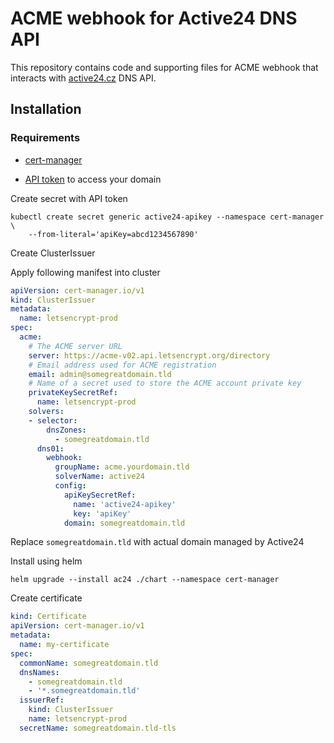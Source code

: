 # ACME webhook for Active24 DNS API

This repository contains code and supporting files for ACME webhook that interacts with [active24.cz](https://customer.active24.com/user/api) DNS API.

## Installation

### Requirements

- [cert-manager](https://cert-manager.io/docs/installation/)

- [API token](https://customer.active24.com/user/api) to access your domain

Create secret with API token

```
kubectl create secret generic active24-apikey --namespace cert-manager \
	--from-literal='apiKey=abcd1234567890'
```

Create ClusterIssuer


Apply following manifest into cluster

```yaml
apiVersion: cert-manager.io/v1
kind: ClusterIssuer
metadata:
  name: letsencrypt-prod
spec:
  acme:
    # The ACME server URL
    server: https://acme-v02.api.letsencrypt.org/directory
    # Email address used for ACME registration
    email: admin@somegreatdomain.tld
    # Name of a secret used to store the ACME account private key
    privateKeySecretRef:
      name: letsencrypt-prod
    solvers:
    - selector:
        dnsZones:
          - somegreatdomain.tld
      dns01:
        webhook:
          groupName: acme.yourdomain.tld
          solverName: active24
          config:
            apiKeySecretRef:
              name: 'active24-apikey'
              key: 'apiKey'
            domain: somegreatdomain.tld
```

Replace `somegreatdomain.tld` with actual domain managed by Active24

Install using helm

```
helm upgrade --install ac24 ./chart --namespace cert-manager
```

Create certificate

```yaml
kind: Certificate
apiVersion: cert-manager.io/v1
metadata:
  name: my-certificate
spec:
  commonName: somegreatdomain.tld
  dnsNames:
    - somegreatdomain.tld
    - '*.somegreatdomain.tld'
  issuerRef:
    kind: ClusterIssuer
    name: letsencrypt-prod
  secretName: somegreatdomain.tld-tls
```
